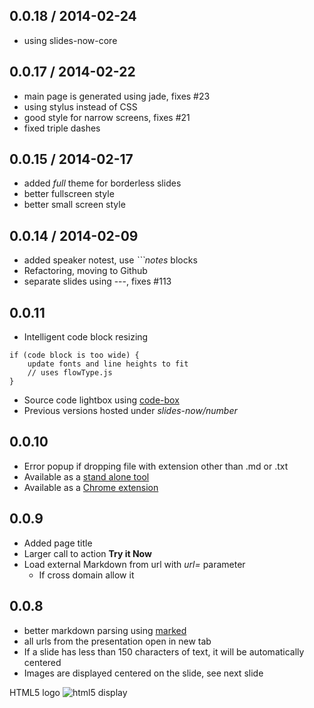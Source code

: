 ## 0.0.18 / 2014-02-24

 * using slides-now-core

## 0.0.17 / 2014-02-22

 * main page is generated using jade, fixes #23
 * using stylus instead of CSS
 * good style for narrow screens, fixes #21
 * fixed triple dashes

## 0.0.15 / 2014-02-17

* added *full* theme for borderless slides
* better fullscreen style
* better small screen style

## 0.0.14 / 2014-02-09

* added speaker notest, use *```notes* blocks
* Refactoring, moving to Github
* separate slides using ---, fixes #113

## 0.0.11

* Intelligent code block resizing

```
if (code block is too wide) {
    update fonts and line heights to fit
    // uses flowType.js
}
```
* Source code lightbox using [code-box](https://github.com/bahmutov/code-box)
* Previous versions hosted under *slides-now/number*


## 0.0.10

* Error popup if dropping file with extension other than .md or .txt
* Available as a [stand alone tool](http://npmjs.org/slides-now-node)
* Available as a [Chrome extension](https://chrome.google.com/webstore/detail/slides-now/hcohekeghgkdeimnjfmpdlgccfamggac)

## 0.0.9

* Added page title
* Larger call to action **Try it Now**
* Load external Markdown from url with *url=* parameter
	* If cross domain allow it

## 0.0.8

* better markdown parsing using [marked](https://github.com/chjj/marked)
* all urls from the presentation open in new tab
* If a slide has less than 150 characters of text, it will be
automatically centered
* Images are displayed centered on the slide, see next slide



HTML5 logo ![html5 display](http://www.w3.org/html/logo/img/html5-display.png "html5 display")
